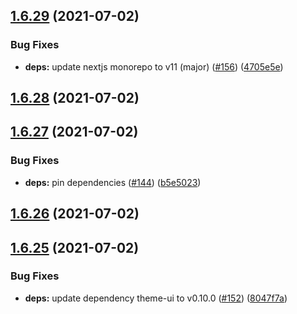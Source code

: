 ## [1.6.29](https://github.com/dds/bosabosa.org/compare/v1.6.28...v1.6.29) (2021-07-02)


### Bug Fixes

* **deps:** update nextjs monorepo to v11 (major) ([#156](https://github.com/dds/bosabosa.org/issues/156)) ([4705e5e](https://github.com/dds/bosabosa.org/commit/4705e5e8c6e1347b7f72adeea9c460aaaa8b5966))



## [1.6.28](https://github.com/dds/bosabosa.org/compare/v1.6.27...v1.6.28) (2021-07-02)



## [1.6.27](https://github.com/dds/bosabosa.org/compare/v1.6.26...v1.6.27) (2021-07-02)


### Bug Fixes

* **deps:** pin dependencies ([#144](https://github.com/dds/bosabosa.org/issues/144)) ([b5e5023](https://github.com/dds/bosabosa.org/commit/b5e5023bb0a61eefed0653cf464720696ee6dc4f))



## [1.6.26](https://github.com/dds/bosabosa.org/compare/v1.6.25...v1.6.26) (2021-07-02)



## [1.6.25](https://github.com/dds/bosabosa.org/compare/v1.6.24...v1.6.25) (2021-07-02)


### Bug Fixes

* **deps:** update dependency theme-ui to v0.10.0 ([#152](https://github.com/dds/bosabosa.org/issues/152)) ([8047f7a](https://github.com/dds/bosabosa.org/commit/8047f7a1cb3d190549f8dda599afe1ceccdf284e))



